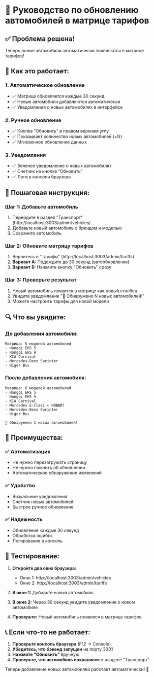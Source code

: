 # 🚗 Руководство по обновлению автомобилей в матрице тарифов

## ✅ Проблема решена!

Теперь новые автомобили автоматически появляются в матрице тарифов!

## 🔄 Как это работает:

### 1. **Автоматическое обновление**
- ✅ Матрица обновляется каждые 30 секунд
- ✅ Новые автомобили добавляются автоматически
- ✅ Уведомления о новых автомобилях в интерфейсе

### 2. **Ручное обновление**
- ✅ Кнопка "Обновить" в правом верхнем углу
- ✅ Показывает количество новых автомобилей (+N)
- ✅ Мгновенное обновление данных

### 3. **Уведомления**
- ✅ Зеленое уведомление о новых автомобилях
- ✅ Счетчик на кнопке "Обновить"
- ✅ Логи в консоли браузера

## 🎯 Пошаговая инструкция:

### Шаг 1: Добавьте автомобиль
1. Перейдите в раздел "Транспорт" (http://localhost:3003/admin/vehicles)
2. Добавьте новый автомобиль с брендом и моделью
3. Сохраните автомобиль

### Шаг 2: Обновите матрицу тарифов
1. Вернитесь в "Тарифы" (http://localhost:3003/admin/tariffs)
2. **Вариант А:** Подождите до 30 секунд (автообновление)
3. **Вариант Б:** Нажмите кнопку "Обновить" сразу

### Шаг 3: Проверьте результат
1. Новый автомобиль появится в матрице как новый столбец
2. Увидите уведомление "🚗 Обнаружено N новых автомобилей!"
3. Можете настроить тарифы для новой модели

## 🔍 Что вы увидите:

### До добавления автомобиля:
```
Матрица: 5 моделей автомобилей
- Hongqi EHS 5
- Hongqi EHS 9  
- KIA Carnival
- Mercedes-Benz Sprinter
- Higer Bus
```

### После добавления автомобиля:
```
Матрица: 6 моделей автомобилей
- Hongqi EHS 5
- Hongqi EHS 9
- KIA Carnival
- Mercedes E-Class ← НОВЫЙ!
- Mercedes-Benz Sprinter
- Higer Bus

🚗 Обнаружено 1 новых автомобилей!
```

## 🎉 Преимущества:

### ✅ Автоматизация
- Не нужно перезагружать страницу
- Не нужно помнить об обновлении
- Автоматическое обнаружение изменений

### ✅ Удобство
- Визуальные уведомления
- Счетчик новых автомобилей
- Быстрое ручное обновление

### ✅ Надежность
- Обновление каждые 30 секунд
- Обработка ошибок
- Логирование в консоль

## 🧪 Тестирование:

1. **Откройте два окна браузера:**
   - Окно 1: http://localhost:3003/admin/vehicles
   - Окно 2: http://localhost:3003/admin/tariffs

2. **В окне 1:** Добавьте новый автомобиль

3. **В окне 2:** Через 30 секунд увидите уведомление о новом автомобиле

4. **Проверьте:** Новый автомобиль появился в матрице тарифов

## 📞 Если что-то не работает:

1. **Проверьте консоль браузера** (F12 → Console)
2. **Убедитесь, что бэкенд запущен** на порту 3001
3. **Нажмите "Обновить"** вручную
4. **Проверьте, что автомобиль сохранился** в разделе "Транспорт"

Теперь добавление новых автомобилей работает автоматически! 🎉
